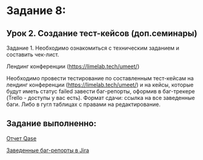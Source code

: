 # Задание 8:
 
## Урок 2. Создание тест-кейсов (доп.семинары)
Задание 1. Необходимо ознакомиться с техническим заданием и составить чек-лист.

Лендинг конференции (https://limelab.tech/umeet/)

Необходимо провести тестирование по составленным тест-кейсам на лендинг конференции (https://limelab.tech/umeet/) и на кейсы, 
которые будут иметь статус failed завести баг-репорты, оформив в баг-трекере (Trello - доступы у вас есть). Формат сдачи: ссылка на все заведенные баги. 
Либо в гугл таблицах с правами на редактирование.

## Задание выполненно:

[Отчет Qase](https://app.qase.io/public/report/b031d97fa047cc94a08f007de858b681d1a7c2fe)

[Заведенные баг-репорты в Jira](https://disk.yandex.ru/i/f0aDw6XxzHQ_1Q)


